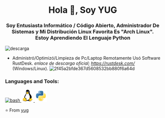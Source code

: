 <h1 align="center">Hola 👋, Soy YUG</h1>
<h3 align="center">Soy Entusiasta Informático / Código Abierto, Administrador De Sistemas y Mi Distribución Linux Favorita Es "Arch Linux". Estoy Aprendiendo El Lenguaje Python</h3>

![descarga](https://user-images.githubusercontent.com/98203050/181595292-98598063-8811-4720-8430-f13c049ed045.gif)

- Administró/Optimizó/Limpieza de Pc/Laptop Remotamente Usó Software RustDesk.
 *enlace de descarga oficial; https://rustdesk.com/* (Windows/Linux).
![2f45a2bfde367d5608532bb880f6a64d](https://user-images.githubusercontent.com/98203050/181596490-0c2374aa-17f7-4569-8f17-a82e3e31ff16.gif)

<h3 align="left">Languages and Tools:</h3>

<p align="left"> <a href="https://www.gnu.org/software/bash/" target="_blank" rel="noreferrer"> <img src="https://www.vectorlogo.zone/logos/gnu_bash/gnu_bash-icon.svg" alt="bash" width="40" height="40"/> </a> <a href="https://www.linux.org/" target="_blank" rel="noreferrer"> <img src="https://raw.githubusercontent.com/devicons/devicon/master/icons/linux/linux-original.svg" alt="linux" width="40" height="40"/> </a> <a href="https://www.python.org" target="_blank" rel="noreferrer"> <img src="https://raw.githubusercontent.com/devicons/devicon/master/icons/python/python-original.svg" alt="python" width="40" height="40"/> </a> </p>


⭐️ From [yug](https://github.com/yUg-enthusiastic)
